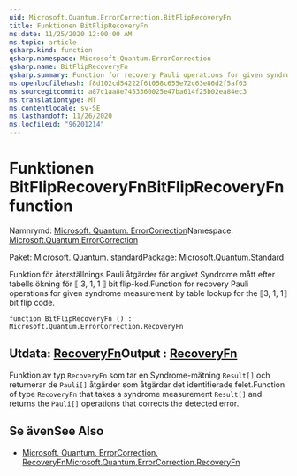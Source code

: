 ```yaml
---
uid: Microsoft.Quantum.ErrorCorrection.BitFlipRecoveryFn
title: Funktionen BitFlipRecoveryFn
ms.date: 11/25/2020 12:00:00 AM
ms.topic: article
qsharp.kind: function
qsharp.namespace: Microsoft.Quantum.ErrorCorrection
qsharp.name: BitFlipRecoveryFn
qsharp.summary: Function for recovery Pauli operations for given syndrome measurement by table lookup for the ⟦3, 1, 1⟧ bit flip code.
ms.openlocfilehash: f8d102cd54222f61058c655e72c63e86d2f5af03
ms.sourcegitcommit: a87c1aa8e7453360025e47ba614f25b02ea84ec3
ms.translationtype: MT
ms.contentlocale: sv-SE
ms.lasthandoff: 11/26/2020
ms.locfileid: "96201214"
---
```

# <a name="bitfliprecoveryfn-function"></a><span data-ttu-id="8d7f6-102">Funktionen BitFlipRecoveryFn</span><span class="sxs-lookup"><span data-stu-id="8d7f6-102">BitFlipRecoveryFn function</span></span>

<span data-ttu-id="8d7f6-103">Namnrymd: [Microsoft. Quantum. ErrorCorrection](xref:Microsoft.Quantum.ErrorCorrection)</span><span class="sxs-lookup"><span data-stu-id="8d7f6-103">Namespace: [Microsoft.Quantum.ErrorCorrection](xref:Microsoft.Quantum.ErrorCorrection)</span></span>

<span data-ttu-id="8d7f6-104">Paket: [Microsoft. Quantum. standard](https://nuget.org/packages/Microsoft.Quantum.Standard)</span><span class="sxs-lookup"><span data-stu-id="8d7f6-104">Package: [Microsoft.Quantum.Standard](https://nuget.org/packages/Microsoft.Quantum.Standard)</span></span>


<span data-ttu-id="8d7f6-105">Funktion för återställnings Pauli åtgärder för angivet Syndrome mått efter tabells ökning för ⟦ 3, 1, 1 ⟧ bit flip-kod.</span><span class="sxs-lookup"><span data-stu-id="8d7f6-105">Function for recovery Pauli operations for given syndrome measurement by table lookup for the ⟦3, 1, 1⟧ bit flip code.</span></span>

```qsharp
function BitFlipRecoveryFn () : Microsoft.Quantum.ErrorCorrection.RecoveryFn
```


## <a name="output--recoveryfn"></a><span data-ttu-id="8d7f6-106">Utdata: [RecoveryFn](xref:Microsoft.Quantum.ErrorCorrection.RecoveryFn)</span><span class="sxs-lookup"><span data-stu-id="8d7f6-106">Output : [RecoveryFn](xref:Microsoft.Quantum.ErrorCorrection.RecoveryFn)</span></span>

<span data-ttu-id="8d7f6-107">Funktion av typ `RecoveryFn` som tar en Syndrome-mätning `Result[]` och returnerar de `Pauli[]` åtgärder som åtgärdar det identifierade felet.</span><span class="sxs-lookup"><span data-stu-id="8d7f6-107">Function of type `RecoveryFn` that takes a syndrome measurement `Result[]` and returns the `Pauli[]` operations that corrects the detected error.</span></span>

## <a name="see-also"></a><span data-ttu-id="8d7f6-108">Se även</span><span class="sxs-lookup"><span data-stu-id="8d7f6-108">See Also</span></span>

- [<span data-ttu-id="8d7f6-109">Microsoft. Quantum. ErrorCorrection. RecoveryFn</span><span class="sxs-lookup"><span data-stu-id="8d7f6-109">Microsoft.Quantum.ErrorCorrection.RecoveryFn</span></span>](xref:Microsoft.Quantum.ErrorCorrection.RecoveryFn)